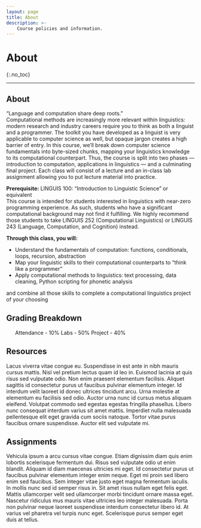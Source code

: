 ```yaml
---
layout: page
title: About
description: >-
    Course policies and information.
---
```


# About
{:.no_toc}

---

## About

“Language and computation share deep roots.” 
<br>
Computational methods are increasingly more relevant within linguistics: modern research and industry careers require you to think as both a linguist and a programmer. The toolkit you have developed as a linguist is very applicable to computer science as well, but opaque jargon creates a high barrier of entry. In this course, we’ll break down computer science fundamentals into byte-sized chunks, mapping your linguistics knowledge to its computational counterpart. Thus, the course is split into two phases — introduction to computation, applications in linguistics — and a culminating final project. Each class will consist of a lecture and an in-class lab assignment allowing you to put lecture material into practice.

<b>Prerequisite:</b> LINGUIS 100: “Introduction to Linguistic Science” or equivalent 
<br>
This course is intended for students interested in linguistics with near-zero programming experience. As such, students who have a significant computational background may not find it fulfilling. We highly recommend those students to take LINGUIS 252 (Computational Linguistics) or LINGUIS 243 (Language, Computation, and Cognition) instead.

<b>Through this class, you will:</b>
<ul>
<li>Understand the fundamentals of computation: functions, conditionals, loops, recursion, abstraction</li>
<li>Map your linguistic skills to their computational counterparts to “think like a programmer”</li>
<li>Apply computational methods to linguistics: text processing, data cleaning, Python scripting for phonetic analysis</li>
</ul>
and combine all those skills to complete a computational linguistics project of your choosing

## Grading Breakdown

<ul>
Attendance - 10%
Labs - 50%
Project - 40%
</ul>
    
## Resources

Lacus viverra vitae congue eu. Suspendisse in est ante in nibh mauris cursus mattis. Nisl vel pretium lectus quam id leo in. Euismod lacinia at quis risus sed vulputate odio. Non enim praesent elementum facilisis. Aliquet sagittis id consectetur purus ut faucibus pulvinar elementum integer. Id interdum velit laoreet id donec ultrices tincidunt arcu. Urna molestie at elementum eu facilisis sed odio. Auctor urna nunc id cursus metus aliquam eleifend. Volutpat commodo sed egestas egestas fringilla phasellus. Libero nunc consequat interdum varius sit amet mattis. Imperdiet nulla malesuada pellentesque elit eget gravida cum sociis natoque. Tortor vitae purus faucibus ornare suspendisse. Auctor elit sed vulputate mi.

## Assignments

Vehicula ipsum a arcu cursus vitae congue. Etiam dignissim diam quis enim lobortis scelerisque fermentum dui. Risus sed vulputate odio ut enim blandit. Aliquam id diam maecenas ultricies mi eget. Id consectetur purus ut faucibus pulvinar elementum integer enim neque. Eget mi proin sed libero enim sed faucibus. Sem integer vitae justo eget magna fermentum iaculis. In mollis nunc sed id semper risus in. Sit amet risus nullam eget felis eget. Mattis ullamcorper velit sed ullamcorper morbi tincidunt ornare massa eget. Nascetur ridiculus mus mauris vitae ultricies leo integer malesuada. Porta non pulvinar neque laoreet suspendisse interdum consectetur libero id. At varius vel pharetra vel turpis nunc eget. Scelerisque purus semper eget duis at tellus.
